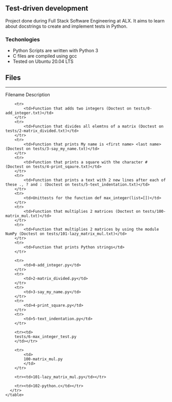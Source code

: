 <h2>Test-driven development</h2>
<p>
Project done during Full Stack Software Engineering at ALX. It aims to learn about docstrings to create and implement tests in Python.</p>

<h3>Techonlogies</h3>

<ul>
	<li>Python Scripts are written with Python 3</li>
	<li>C files are compiled using gcc</li>
	<li>Tested on Ubuntu 20.04 LTS</li>

</ul>
<h2>Files</h2>
<hr>

 <table>
      <tr>
        <thead>
          Filename
        </thead>
      </tr>
      <tr>
        <thead>
          Description
        </thead>

        <tr>
            <td>Function that adds two integers (Doctest on tests/0-add_integer.txt)</td>
        </tr>
        <tr>
            <td>Function that divides all elemtns of a matrix (Doctest on tests/2-matrix_divided.txt)</td>
        </tr>
        <tr>
            <td>Function that prints My name is <first name> <last name> (Doctest on tests/3-say_my_name.txt)</td>
        </tr>
        <tr>
            <td>Function that prints a square with the character # (Doctest on tests/4-print_sqaure.txt)</td>
        </tr>
        <tr>
            <td>Function that prints a text with 2 new lines after each of these ., ? and : (Doctest on tests/5-text_indentation.txt)</td>
        </tr>
        <tr>
            <td>Unittests for the function def max_integer(list=[])</td>
        </tr>
        <tr>
            <td>Function that multiplies 2 matrices (Doctest on tests/100-matrix_mul.txt)</td>
        </tr>
        <tr>
            <td>Function that multiplies 2 matrices by using the module NumPy (Doctest on tests/101-lazy_matrix_mul.txt)</td>
        </tr>
        <tr>
            <td>Function that prints Python strings</td>
        </tr>

        <tr>
            <td>0-add_integer.py</td>
        </tr>
        <tr>
            <td>2-matrix_divided.py</td>
        </tr>
        <tr>
            <td>3-say_my_name.py</td>
        </tr>
        <tr>
            <td>4-print_square.py</td>
        </tr>
        <tr>
            <td>5-text_indentation.py</td>
        </tr>

        <tr><td>
        tests/6-max_integer_test.py
        </td></tr>

        <tr>
            <td>
            100-matrix_mul.py
            </td>
        </tr>

        <tr><td>101-lazy_matrix_mul.py</td></tr>

        <tr><td>102-python.c</td></tr>
      </tr>
    </table>

